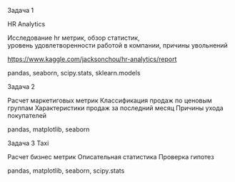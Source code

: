 Задача 1  

HR Analytics

Исследование hr метрик, обзор статистик,  
уровeнь удовлетворенности работой в компании, причины увольнений

https://www.kaggle.com/jacksonchou/hr-analytics/report

pandas, seaborn, scipy.stats, sklearn.models


Задача 2  

Расчет  маркетиговых метрик
Классификация продаж по ценовым группам
Характеристики продаж за последний месяц
Причины ухода покупателей

pandas, matplotlib, seaborn


Задача 3
Taxi

Расчет бизнес метрик
Описательная статистика
Проверка гипотез

pandas, matplotlib, seaborn, scipy.stats
